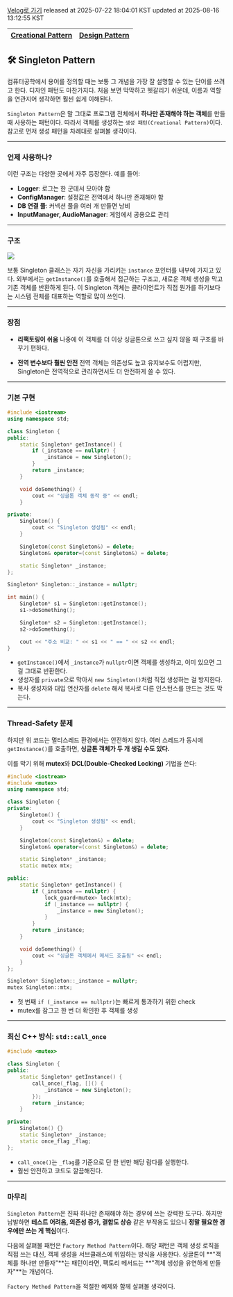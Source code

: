 [Velog로 가기](https://velog.io/@choi-hyk/Design-Patterns-Singleton-Pattern)
released at 2025-07-22 18:04:01 KST
updated at 2025-08-16 13:12:55 KST

|[Creational Pattern](https://velog.io/tags/Creational-Pattern)|[Design Pattern](https://velog.io/tags/Design-Pattern)|
|----|----|


## 🛠️ Singleton Pattern

컴퓨터공학에서 용어를 정의할 때는 보통 그 개념을 가장 잘 설명할 수 있는 단어를 쓰려고 한다. 디자인 패턴도 마찬가지다. 처음 보면 막막하고 헷갈리기 쉬운데, 이름과 역할을 연관지어 생각하면 훨씬 쉽게 이해된다.

`Singleton Pattern`은 말 그대로 프로그램 전체에서 **하나만 존재해야 하는 객체**를 만들 때 사용하는 패턴이다. 따라서 객체를 생성하는 `생성 패턴(Creational Pattern)`이다. 참고로 먼저 생성 패턴을 차례대로 살펴볼 생각이다.

---

### 언제 사용하나?

이런 구조는 다양한 곳에서 자주 등장한다. 예를 들어:

* **Logger**: 로그는 한 군데서 모아야 함
* **ConfigManager**: 설정값은 전역에서 하나만 존재해야 함
* **DB 연결 풀**: 커넥션 풀을 여러 개 만들면 낭비
* **InputManager, AudioManager**: 게임에서 공용으로 관리

---

### 구조

<img src="https://img1.daumcdn.net/thumb/R1280x0/?scode=mtistory2&fname=https%3A%2F%2Fblog.kakaocdn.net%2Fdna%2Fbcx3J6%2FbtsBipDsE9Y%2FAAAAAAAAAAAAAAAAAAAAANRPyiM8CNXzg25E0ZwzlLhxsAjHMNUIBj3RYhddFf8C%2Fimg.webp%3Fcredential%3DyqXZFxpELC7KVnFOS48ylbz2pIh7yKj8%26expires%3D1753973999%26allow_ip%3D%26allow_referer%3D%26signature%3D0Qe3sSy4W03tNBxGnGpcDadO9js%253D">

보통 Singleton 클래스는 자기 자신을 가리키는 `instance` 포인터를 내부에 가지고 있다. 외부에서는 `getInstance()`를 호출해서 접근하는 구조고, 새로운 객체 생성을 막고 기존 객체를 반환하게 된다.
이 Singleton 객체는 클라이언트가 직접 뭔가를 하기보다는 시스템 전체를 대표하는 역할로 많이 쓰인다.

---

### 장점

* **리팩토링이 쉬움**
  나중에 이 객체를 더 이상 싱글톤으로 쓰고 싶지 않을 때 구조를 바꾸기 편하다.

* **전역 변수보다 훨씬 안전**
  전역 객체는 의존성도 높고 유지보수도 어렵지만, Singleton은 전역적으로 관리하면서도 더 안전하게 쓸 수 있다.

---

### 기본 구현

```cpp
#include <iostream>
using namespace std;

class Singleton {
public:
    static Singleton* getInstance() {
        if (_instance == nullptr) {
            _instance = new Singleton();
        }
        return _instance;
    }

    void doSomething() {
        cout << "싱글톤 객체 동작 중" << endl;
    }

private:
    Singleton() {
        cout << "Singleton 생성됨" << endl;
    }

    Singleton(const Singleton&) = delete;
    Singleton& operator=(const Singleton&) = delete;

    static Singleton* _instance;
};

Singleton* Singleton::_instance = nullptr;

int main() {
    Singleton* s1 = Singleton::getInstance();
    s1->doSomething();

    Singleton* s2 = Singleton::getInstance();
    s2->doSomething();

    cout << "주소 비교: " << s1 << " == " << s2 << endl;
}
```

* `getInstance()`에서 `_instance`가 `nullptr`이면 객체를 생성하고, 이미 있으면 그걸 그대로 반환한다.
* 생성자를 `private`으로 막아서 `new Singleton()`처럼 직접 생성하는 걸 방지한다.
* 복사 생성자와 대입 연산자를 `delete` 해서 복사로 다른 인스턴스를 만드는 것도 막는다.

---

### Thread-Safety 문제

하지만 위 코드는 멀티스레드 환경에서는 안전하지 않다.
여러 스레드가 동시에 `getInstance()`를 호출하면, **싱글톤 객체가 두 개 생길 수도 있다.**

이를 막기 위해 **mutex**와 **DCL(Double-Checked Locking)** 기법을 쓴다:

```cpp
#include <iostream>
#include <mutex>
using namespace std;

class Singleton {
private:
    Singleton() {
        cout << "Singleton 생성됨" << endl;
    }

    Singleton(const Singleton&) = delete;
    Singleton& operator=(const Singleton&) = delete;

    static Singleton* _instance;
    static mutex mtx;

public:
    static Singleton* getInstance() {
        if (_instance == nullptr) {
            lock_guard<mutex> lock(mtx);
            if (_instance == nullptr) {
                _instance = new Singleton();
            }
        }
        return _instance;
    }

    void doSomething() {
        cout << "싱글톤 객체에서 메서드 호출됨" << endl;
    }
};

Singleton* Singleton::_instance = nullptr;
mutex Singleton::mtx;
```

* 첫 번째 `if (_instance == nullptr)`는 빠르게 통과하기 위한 check
* mutex를 잠그고 한 번 더 확인한 후 객체를 생성

---

### 최신 C++ 방식: `std::call_once`

```cpp
#include <mutex>

class Singleton {
public:
    static Singleton* getInstance() {
        call_once(_flag, []() {
            _instance = new Singleton();
        });
        return _instance;
    }

private:
    Singleton() {}
    static Singleton* _instance;
    static once_flag _flag;
};
```

* `call_once()`는 `_flag`를 기준으로 단 한 번만 해당 람다를 실행한다.
* 훨씬 안전하고 코드도 깔끔해진다.

---

### 마무리

`Singleton Pattern`은 진짜 하나만 존재해야 하는 경우에 쓰는 강력한 도구다.
하지만 남발하면 **테스트 어려움, 의존성 증가, 결합도 상승** 같은 부작용도 있으니 **정말 필요한 경우에만 쓰는 게 핵심**이다.

다음에 살펴볼 패턴은 `Factory Method Pattern`이다. 해당 패턴은 객체 생성 로직을 직접 쓰는 대신, 객체 생성을 서브클래스에 위임하는 방식을 사용한다. 싱글톤이 **"객체를 하나만 만들자"**는 패턴이라면, 팩토리 메서드는 **"객체 생성을 유연하게 만들자"**는 개념이다.

`Factory Method Pattern`을 적절한 예제와 함께 살펴볼 생각이다.

